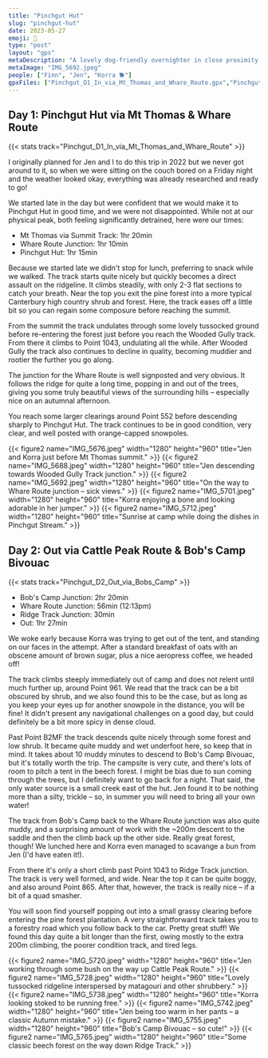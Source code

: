 ```yaml
---
title: "Pinchgut Hut"
slug: "pinchgut-hut"
date: 2023-05-27
emoji: 🥾
type: "post"
layout: "gps"
metaDescription: "A lovely dog-friendly overnighter in close proximity to Christchurch. Just perfect."
metaImage: "IMG_5692.jpeg"
people: ["Finn", "Jen", "Korra 🐕"]
gpxFiles: ["Pinchgut_D1_In_via_Mt_Thomas_and_Whare_Route.gpx","Pinchgut_D2_Out_via_Bobs_Camp.gpx"]
---
```


## Day 1: Pinchgut Hut via Mt Thomas & Whare Route

{{< stats track="Pinchgut_D1_In_via_Mt_Thomas_and_Whare_Route" >}}

I originally planned for Jen and I to do this trip in 2022 but we never got around to it, so when we were sitting on the couch bored on a Friday night and the weather looked okay, everything was already researched and ready to go!

We started late in the day but were confident that we would make it to Pinchgut Hut in good time, and we were not disappointed. While not at our physical peak, both feeling significantly detrained, here were our times:

- Mt Thomas via Summit Track: 1hr 20min
- Whare Route Junction: 1hr 10min
- Pinchgut Hut: 1hr 15min

Because we started late we didn't stop for lunch, preferring to snack while we walked. The track starts quite nicely but quickly becomes a direct assault on the ridgeline. It climbs steadily, with only 2-3 flat sections to catch your breath. Near the top you exit the pine forest into a more typical Canterbury high country shrub and forest. Here, the track eases off a little bit so you can regain some composure before reaching the summit.

From the summit the track undulates through some lovely tussocked ground before re-entering the forest just before you reach the Wooded Gully track. From there it climbs to Point 1043, undulating all the while. After Wooded Gully the track also continues to decline in quality, becoming muddier and rootier the further you go along.

The junction for the Whare Route is well signposted and very obvious. It follows the ridge for quite a long time, popping in and out of the trees, giving you some truly beautiful views of the surrounding hills – especially nice on an autumnal afternoon.

You reach some larger clearings around Point 552 before descending sharply to Pinchgut Hut. The track continues to be in good condition, very clear, and well posted with orange-capped snowpoles.

<div class="grid">
{{< figure2 name="IMG_5676.jpeg" width="1280" height="960" title="Jen and Korra just before Mt Thomas summit." >}}
{{< figure2 name="IMG_5688.jpeg" width="1280" height="960" title="Jen descending towards Wooded Gully Track junction." >}}
{{< figure2 name="IMG_5692.jpeg" width="1280" height="960" title="On the way to Whare Route junction – sick views." >}}
{{< figure2 name="IMG_5701.jpeg" width="1280" height="960" title="Korra enjoying a bone and looking adorable in her jumper." >}}
{{< figure2 name="IMG_5712.jpeg" width="1280" height="960" title="Sunrise at camp while doing the dishes in Pinchgut Stream." >}}
</div>

## Day 2: Out via Cattle Peak Route & Bob's Camp Bivouac

{{< stats track="Pinchgut_D2_Out_via_Bobs_Camp" >}}

- Bob's Camp Junction: 2hr 20min
- Whare Route Junction: 56min (12:13pm)
- Ridge Track Junction: 30min
- Out: 1hr 27min

We woke early because Korra was trying to get out of the tent, and standing on our faces in the attempt. After a standard breakfast of oats with an obscene amount of brown sugar, plus a nice aeropress coffee, we headed off!

The track climbs steeply immediately out of camp and does not relent until much further up, around Point 961. We read that the track can be a bit obscured by shrub, and we also found this to be the case, but as long as you keep your eyes up for another snowpole in the distance, you will be fine! It didn't present any navigational challenges on a good day, but could definitely be a bit more spicy in dense cloud.

Past Point B2MF the track descends quite nicely through some forest and low shrub. It became quite muddy and wet underfoot here, so keep that in mind. It takes about 10 muddy minutes to descend to Bob's Camp Bivouac, but it's totally worth the trip. The campsite is very cute, and there's lots of room to pitch a tent in the beech forest. I might be bias due to sun coming through the trees, but I definitely want to go back for a night. That said, the only water source is a small creek east of the hut. Jen found it to be nothing more than a silty, trickle – so, in summer you will need to bring all your own water!

The track from Bob's Camp back to the Whare Route junction was also quite muddy, and a surprising amount of work with the ~200m descent to the saddle and then the climb back up the other side. Really great forest, though! We lunched here and Korra even managed to scavange a bun from Jen (I'd have eaten it!).

From there it's only a short climb past Point 1043 to Ridge Track junction. The track is very well formed, and wide. Near the top it can be quite boggy, and also around Point 865. After that, however, the track is really nice – if a bit of a quad smasher.

You will soon find yourself popping out into a small grassy clearing before entering the pine forest plantation. A very straightforward track takes you to a forestry road which you follow back to the car. Pretty great stuff! We found this day quite a bit longer than the first, owing mostly to the extra 200m climbing, the poorer condition track, and tired legs.

<div class="grid">
{{< figure2 name="IMG_5720.jpeg" width="1280" height="960" title="Jen working through some bush on the way up Cattle Peak Route." >}}
{{< figure2 name="IMG_5728.jpeg" width="1280" height="960" title="Lovely tussocked ridgeline interspersed by matagouri and other shrubbery." >}}
{{< figure2 name="IMG_5738.jpeg" width="1280" height="960" title="Korra looking stoked to be running free." >}}
{{< figure2 name="IMG_5742.jpeg" width="1280" height="960" title="Jen being too warm in her pants – a classic Autumn mistake." >}}
{{< figure2 name="IMG_5755.jpeg" width="1280" height="960" title="Bob's Camp Bivouac – so cute!" >}}
{{< figure2 name="IMG_5765.jpeg" width="1280" height="960" title="Some classic beech forest on the way down Ridge Track." >}}
</div>
